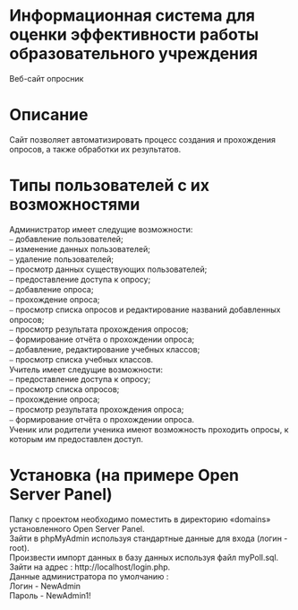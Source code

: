 # Информационная система для оценки эффективности работы образовательного учреждения
Веб-сайт опросник<br>
# Описание
Сайт позволяет автоматизировать процесс создания и прохождения опросов, а также обработки их результатов.<br>
# Типы пользователей с их возможностями<br>
Администратор имеет следущие возможности:<br>
⎯ добавление пользователей;<br>
⎯ изменение данных пользователей;<br>
⎯ удаление пользователей;<br>
⎯ просмотр данных существующих пользователей;<br>
⎯ предоставление доступа к опросу;<br>
⎯ добавление опроса;<br>
⎯ прохождение опроса;<br>
⎯ просмотр списка опросов и редактирование названий добавленных опросов;<br>
⎯ просмотр результата прохождения опросов;<br>
⎯ формирование отчёта о прохождении опроса;<br>
⎯ добавление, редактирование учебных классов;<br>
⎯ просмотр списка учебных классов.<br>
Учитель имеет следущие возможности:<br>
⎯ предоставление доступа к опросу;<br>
⎯ просмотр списка опросов;<br>
⎯ прохождение опроса;<br>
⎯ просмотр результата прохождения опроса;<br>
⎯ формирование отчёта о прохождении опроса.<br>
Ученик или родители ученика имеют возможность проходить  опросы, к которым им предоставлен доступ.<br>
# Установка (на примере Open Server Panel)
Папку с проектом необходимо поместить в директорию «domains» установленного Open Server Panel.<br>
Зайти в phpMyAdmin используя стандартные данные для входа (логин - root).<br>
Произвести импорт данных в базу данных используя файл myPoll.sql.<br>
Зайти на адрес : http://localhost/login.php.<br>
Данные администратора по умолчанию :<br>
Логин - NewAdmin<br>
Пароль - NewAdmin1!<br>
